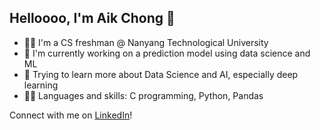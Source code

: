 ## Helloooo, I'm Aik Chong 👋

<!--
**TAN-AIK-CHONG/TAN-AIK-CHONG** is a ✨ _special_ ✨ repository because its `README.md` (this file) appears on your GitHub profile.

Here are some ideas to get you started:

- 🔭 I’m currently working on ...
- 🌱 I’m currently learning ...
- 👯 I’m looking to collaborate on ...
- 🤔 I’m looking for help with ...
- 💬 Ask me about ...
- 📫 How to reach me: ...
- 😄 Pronouns: ...
- ⚡ Fun fact: ...
-->

- 🙋‍♂️ I'm a CS freshman @ Nanyang Technological University 
- 👾 I'm currently working on a prediction model using data science and ML
- 🌱 Trying to learn more about Data Science and AI, especially deep learning
- 👨‍💻 Languages and skills: C programming, Python, Pandas

Connect with me on [LinkedIn](https://www.linkedin.com/in/tanaikchong/)!
